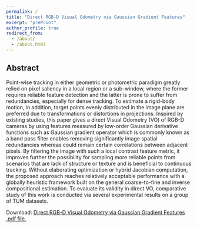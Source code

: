 ```yaml
---
permalink: /
title: "Direct RGB-D Visual Odometry via Gaussian Gradient Features"
excerpt: "prePrint"
author_profile: true
redirect_from: 
  - /about/
  - /about.html
---
```


Abstract
---
Point-wise tracking in either geometric or photometric paradigm greatly relied on pixel saliency in a local region or a sub-window, where the former requires reliable feature detection and the latter is prone to suffer from redundancies, especially for dense tracking. To estimate a rigid-body motion, in addition, target points evenly distributed in the image plane are preferred due to transformations or distortions in projections. Inspired by existing studies, this paper gives a direct Visual Odometry (VO) of RGB-D cameras by using features measured by low-order Gaussian derivative functions such as Gaussian gradient operator which is commonly known as a band pass filter enables removing significantly image spatial redundancies whereas could remain certain correlations between adjacent pixels. By filtering the image with such a local contrast feature metric, it improves further the possibility for sampling more reliable points from scenarios that are lack of structure or texture and is beneficial to continuous tracking. Without elaborating optimization or hybrid Jacobian computation, the proposed approach reaches relatively acceptable performance with a globally heuristic framework built on the general coarse-to-fine and inverse compositional estimation. To evaluate its validity in direct VO, comparative study of this work is conducted via several experimental results on a group of TUM datasets.

Download: [Direct RGB-D Visual Odometry via Gaussian Gradient Features .pdf file.](../020700564800ImagePDF.pdf)
